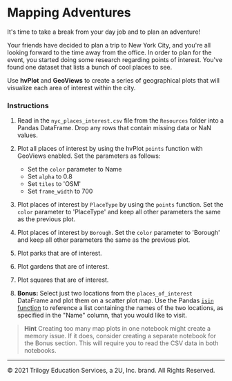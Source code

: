 # Mapping Adventures

It's time to take a break from your day job and to plan an adventure!

Your friends have decided to plan a trip to New York City, and you're all looking forward to the time away from the office. In order to plan for the event, you started doing some research regarding points of interest. You've found one dataset that lists a bunch of cool places to see.

Use **hvPlot** and **GeoViews** to create a series of geographical plots that will visualize each area of interest within the city.

### Instructions

1. Read in the `nyc_places_interest.csv` file from the `Resources` folder into a Pandas DataFrame. Drop any rows that contain missing data or NaN values.

2. Plot all places of interest by using the hvPlot `points` function with GeoViews enabled. Set the parameters as follows:

    * Set the `color` parameter to Name
    * Set `alpha` to 0.8
    * Set `tiles` to 'OSM'
    * Set `frame_width` to 700

3. Plot places of interest by `PlaceType` by using the `points` function.  Set the `color` parameter to 'PlaceType' and keep all other parameters the same as the previous plot.

4. Plot places of interest by `Borough`. Set the `color` parameter to 'Borough' and keep all other parameters the same as the previous plot.

5. Plot parks that are of interest.

6. Plot gardens that are of interest.

7. Plot squares that are of interest.

8. **Bonus:** Select just two locations from the `places_of_interest` DataFrame and plot them on a scatter plot map. Use the Pandas [`isin` function](https://pandas.pydata.org/pandas-docs/stable/reference/api/pandas.DataFrame.isin.html) to reference a list containing the names of the two locations, as specified in the "Name" column, that you would like to visit.

> **Hint** Creating too many map plots in one notebook might create a memory issue. If it does, consider creating a separate notebook for the Bonus section. This will require you to read the CSV data in both notebooks.

---

© 2021 Trilogy Education Services, a 2U, Inc. brand. All Rights Reserved.
